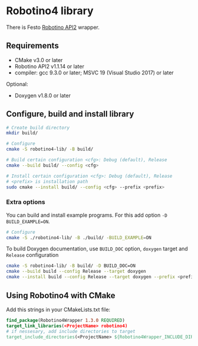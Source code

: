 # Robotino4 library

There is Festo [Robotino API2](https://wiki.openrobotino.org/index.php?title=API2) wrapper.

## Requirements

- CMake v3.0 or later
- Robotino API2 v1.1.14 or later
- compiler: gcc 9.3.0 or later; MSVC 19 (Visual Studio 2017) or later

Optional:

- Doxygen v1.8.0 or later

## Configure, build and install library

```bash
# Create build directory
mkdir build/

# Configure
cmake -S robotino4-lib/ -B build/

# Build certain configuration <cfg>: Debug (default), Release
cmake --build build/ --config <cfg>

# Install certain configuration <cfg>: Debug (default), Release
# <prefix> is installation path
sudo cmake --install build/ --config <cfg> --prefix <prefix>
```

### Extra options

You can build and install example programs. For this add option `-D BUILD_EXAMPLE=ON`.

```bash
# Configure
cmake -S ./robotino4-lib/ -B ./build/ -BUILD_EXAMPLE=ON
```

To build Doxygen documentation, use `BUILD_DOC` option, `doxygen` target and `Release` configuration

```bash
cmake -S robotino4-lib/ -B build/ -D BUILD_DOC=ON
cmake --build build --config Release --target doxygen
cmake --install build --config Release --target doxygen --prefix <prefix>
```

## Using Robotino4 with CMake

Add this strings in your CMakeLists.txt file:

```CMake
find_package(Robotino4Wrapper 1.3.0 REQUIRED)
target_link_libraries(<ProjectName> robotino4)
# if nessesary, add include directories to target
target_include_directories(<ProjectName> ${Robotino4Wrapper_INCLUDE_DIRS})
```
